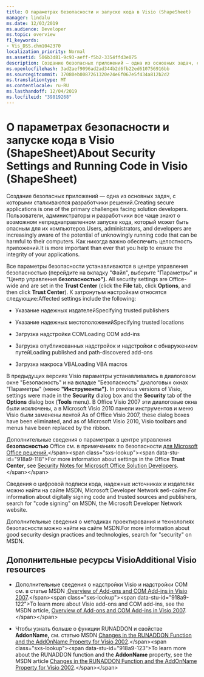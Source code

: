 ```yaml
---
title: О параметрах безопасности и запуске кода в Visio (ShapeSheet)
manager: lindalu
ms.date: 12/03/2019
ms.audience: Developer
ms.topic: overview
f1_keywords:
- Vis_DSS.chm1042370
localization_priority: Normal
ms.assetid: 506b3d81-9c93-aeff-f5b2-3354ffd3e075
description: Создание безопасных приложений — одна из основных задач, с которыми сталкиваются разработчики решений. Пользователи, администраторы и разработчики все чаще знают о возможном непреднаправленном запуске кода, который может быть опасным для их компьютеров. Как никогда важно обеспечить целостность приложений.
ms.openlocfilehash: 3ad2aef9096ad2ad344b2d6fb22ed610756916bb
ms.sourcegitcommit: 37080eb0087261320e24e6f067e5f434a812b2d2
ms.translationtype: MT
ms.contentlocale: ru-RU
ms.lasthandoff: 12/04/2019
ms.locfileid: "39819268"
---
```

# <a name="about-security-settings-and-running-code-in-visio-shapesheet"></a><span data-ttu-id="918a9-105">О параметрах безопасности и запуске кода в Visio (ShapeSheet)</span><span class="sxs-lookup"><span data-stu-id="918a9-105">About Security Settings and Running Code in Visio (ShapeSheet)</span></span>

 <span data-ttu-id="918a9-106">Создание безопасных приложений — одна из основных задач, с которыми сталкиваются разработчики решений.</span><span class="sxs-lookup"><span data-stu-id="918a9-106">Creating secure applications is one of the primary challenges facing solution developers.</span></span> <span data-ttu-id="918a9-107">Пользователи, администраторы и разработчики все чаще знают о возможном непреднаправленном запуске кода, который может быть опасным для их компьютеров.</span><span class="sxs-lookup"><span data-stu-id="918a9-107">Users, administrators, and developers are increasingly aware of the potential of unknowingly running code that can be harmful to their computers.</span></span> <span data-ttu-id="918a9-108">Как никогда важно обеспечить целостность приложений.</span><span class="sxs-lookup"><span data-stu-id="918a9-108">It is more important than ever that you help to ensure the integrity of your applications.</span></span> 
  
<span data-ttu-id="918a9-109">Все параметры безопасности устанавливаются в центре управления безопасностью  (перейдите на вкладку "Файл", выберите "Параметры" и "Центр управления **безопасностью").** </span><span class="sxs-lookup"><span data-stu-id="918a9-109">All security settings are Office-wide and are set in the **Trust Center** (click the **File** tab, click **Options**, and then click **Trust Center**).</span></span> <span data-ttu-id="918a9-110">К затронутым настройкам относятся следующие:</span><span class="sxs-lookup"><span data-stu-id="918a9-110">Affected settings include the following:</span></span>
  
- <span data-ttu-id="918a9-111">Указание надежных издателей</span><span class="sxs-lookup"><span data-stu-id="918a9-111">Specifying trusted publishers</span></span>
    
- <span data-ttu-id="918a9-112">Указание надежных местоположений</span><span class="sxs-lookup"><span data-stu-id="918a9-112">Specifying trusted locations</span></span>
    
- <span data-ttu-id="918a9-113">Загрузка надстройки COM</span><span class="sxs-lookup"><span data-stu-id="918a9-113">Loading COM add-ins</span></span> 
    
- <span data-ttu-id="918a9-114">Загрузка опубликованных надстройок и надстройки с обнаружением путей</span><span class="sxs-lookup"><span data-stu-id="918a9-114">Loading published and path-discovered add-ons</span></span>
    
- <span data-ttu-id="918a9-115">Загрузка макроса VBA</span><span class="sxs-lookup"><span data-stu-id="918a9-115">Loading VBA macros</span></span>
    
<span data-ttu-id="918a9-116">В предыдущих версиях Visio параметры  устанавливались в диалоговом окне "Безопасность" и на вкладке "Безопасность" диалоговых окнах "Параметры" (меню **"Инструменты").**  </span><span class="sxs-lookup"><span data-stu-id="918a9-116">In previous versions of Visio, settings were made in the **Security** dialog box and the **Security** tab of the **Options** dialog box (**Tools** menu).</span></span> <span data-ttu-id="918a9-117">В Office Visio 2007 эти диалоговые окна были исключены, а в Microsoft Visio 2010 панели инструментов и меню Visio были заменены лентой.</span><span class="sxs-lookup"><span data-stu-id="918a9-117">As of Office Visio 2007, these dialog boxes have been eliminated, and as of Microsoft Visio 2010, Visio toolbars and menus have been replaced by the ribbon.</span></span> 
  
<span data-ttu-id="918a9-118">Дополнительные сведения о параметрах в центре управления **безопасностью** Office см. в примечаниях по безопасности [для Microsoft Office решений.](https://docs.microsoft.com/previous-versions/office/developer/office-2007/aa433259(v=office.12))</span><span class="sxs-lookup"><span data-stu-id="918a9-118">For more information about settings in the Office **Trust Center**, see [Security Notes for Microsoft Office Solution Developers](https://docs.microsoft.com/previous-versions/office/developer/office-2007/aa433259(v=office.12)).</span></span>
  
 <span data-ttu-id="918a9-119">Сведения о цифровой подписи кода, надежных источниках и издателях можно найти на сайте MSDN, Microsoft Developer Network веб-сайте.</span><span class="sxs-lookup"><span data-stu-id="918a9-119">For information about digitally signing code and trusted sources and publishers, search for "code signing" on MSDN, the Microsoft Developer Network website.</span></span> 
  
<span data-ttu-id="918a9-120">Дополнительные сведения о методиках проектирования и технологиях безопасности можно найти на сайте MSDN.</span><span class="sxs-lookup"><span data-stu-id="918a9-120">For more information about good security design practices and technologies, search for "security" on MSDN.</span></span> 
  
## <a name="additional-visio-resources"></a><span data-ttu-id="918a9-121">Дополнительные ресурсы Visio</span><span class="sxs-lookup"><span data-stu-id="918a9-121">Additional Visio resources</span></span>

- <span data-ttu-id="918a9-122">Дополнительные сведения о надстройки Visio и надстройки COM см. в статье MSDN [,Overview of Add-ons and COM Add-ins in Visio 2007](https://docs.microsoft.com/previous-versions/office/developer/office-2007/bb851468(v=office.12)).</span><span class="sxs-lookup"><span data-stu-id="918a9-122">To learn more about Visio add-ons and COM add-ins, see the MSDN article, [Overview of Add-ons and COM Add-ins in Visio 2007](https://docs.microsoft.com/previous-versions/office/developer/office-2007/bb851468(v=office.12)).</span></span>
    
- <span data-ttu-id="918a9-123">Чтобы узнать больше о функции RUNADDON и свойстве **AddonName,** см. статью MSDN [Changes in the RUNADDON Function and the AddOnName Property for Visio 2002](https://docs.microsoft.com/previous-versions/office/developer/office-xp/aa140368(v=office.10)).</span><span class="sxs-lookup"><span data-stu-id="918a9-123">To learn more about the RUNADDON function and the **AddonName** property, see the MSDN article [Changes in the RUNADDON Function and the AddOnName Property for Visio 2002](https://docs.microsoft.com/previous-versions/office/developer/office-xp/aa140368(v=office.10)).</span></span>
    

